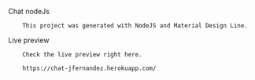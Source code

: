 Chat nodeJs

        This project was generated with NodeJS and Material Design Line.

Live preview

        Check the live preview right here.

        https://chat-jfernandez.herokuapp.com/
